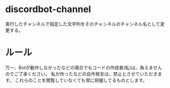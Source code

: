 # discordbot-channel
実行したチャンネルで指定した文字列をそのチャンネルのチャンネル名として変更する。
# ルール
万一、Botが動作しなかったなどの場合でもコードの作成者(私)は、負えませんのでご了承ください。
私が作ったなどの自作発言は、禁止とさせていただきます。
これらのことを閲覧していなくても常に把握してるものとします。
